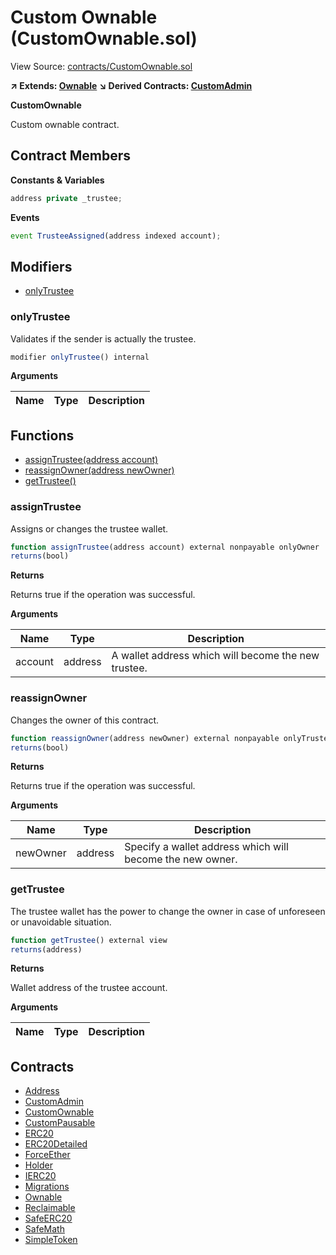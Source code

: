# Custom Ownable (CustomOwnable.sol)

View Source: [contracts/CustomOwnable.sol](../contracts/CustomOwnable.sol)

**↗ Extends: [Ownable](Ownable.md)**
**↘ Derived Contracts: [CustomAdmin](CustomAdmin.md)**

**CustomOwnable**

Custom ownable contract.

## Contract Members
**Constants & Variables**

```js
address private _trustee;

```

**Events**

```js
event TrusteeAssigned(address indexed account);
```

## Modifiers

- [onlyTrustee](#onlytrustee)

### onlyTrustee

Validates if the sender is actually the trustee.

```js
modifier onlyTrustee() internal
```

**Arguments**

| Name        | Type           | Description  |
| ------------- |------------- | -----|

## Functions

- [assignTrustee(address account)](#assigntrustee)
- [reassignOwner(address newOwner)](#reassignowner)
- [getTrustee()](#gettrustee)

### assignTrustee

Assigns or changes the trustee wallet.

```js
function assignTrustee(address account) external nonpayable onlyOwner 
returns(bool)
```

**Returns**

Returns true if the operation was successful.

**Arguments**

| Name        | Type           | Description  |
| ------------- |------------- | -----|
| account | address | A wallet address which will become the new trustee. | 

### reassignOwner

Changes the owner of this contract.

```js
function reassignOwner(address newOwner) external nonpayable onlyTrustee 
returns(bool)
```

**Returns**

Returns true if the operation was successful.

**Arguments**

| Name        | Type           | Description  |
| ------------- |------------- | -----|
| newOwner | address | Specify a wallet address which will become the new owner. | 

### getTrustee

The trustee wallet has the power to change the owner in case of unforeseen or unavoidable situation.

```js
function getTrustee() external view
returns(address)
```

**Returns**

Wallet address of the trustee account.

**Arguments**

| Name        | Type           | Description  |
| ------------- |------------- | -----|

## Contracts

* [Address](Address.md)
* [CustomAdmin](CustomAdmin.md)
* [CustomOwnable](CustomOwnable.md)
* [CustomPausable](CustomPausable.md)
* [ERC20](ERC20.md)
* [ERC20Detailed](ERC20Detailed.md)
* [ForceEther](ForceEther.md)
* [Holder](Holder.md)
* [IERC20](IERC20.md)
* [Migrations](Migrations.md)
* [Ownable](Ownable.md)
* [Reclaimable](Reclaimable.md)
* [SafeERC20](SafeERC20.md)
* [SafeMath](SafeMath.md)
* [SimpleToken](SimpleToken.md)
